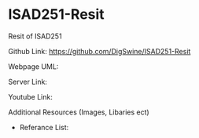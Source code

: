 # ISAD251-Resit
Resit of ISAD251

Github Link: https://github.com/DigSwine/ISAD251-Resit

Webpage UML:

Server Link:

Youtube Link:


Additional Resources (Images, Libaries ect)
- Referance List:


